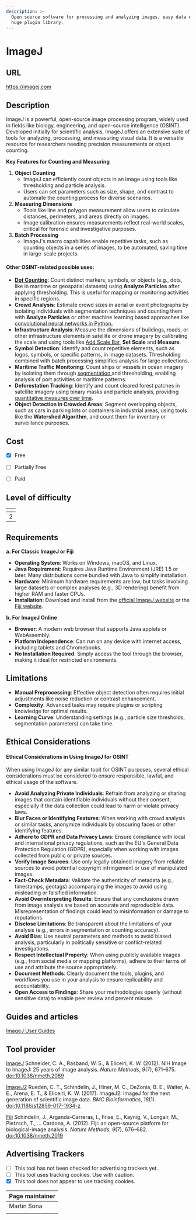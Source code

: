 ```yaml
---
description: >-
  Open source software for processing and analyzing images, easy data export,
  huge plugin library.
---
```


# ImageJ

## URL

https://imagej.com

## Description

ImageJ is a powerful, open-source image processing program, widely used in fields like biology, engineering, and open-source intelligence (OSINT). Developed initially for scientific analysis, ImageJ offers an extensive suite of tools for analyzing, processing, and measuring visual data. It is a versatile resource for researchers needing precision measurements or object counting.

**Key Features for Counting and Measuring**

1. **Object Counting**
   * ImageJ can efficiently count objects in an image using tools like thresholding and particle analysis.
   * Users can set parameters such as size, shape, and contrast to automate the counting process for diverse scenarios.
2. **Measuring Dimensions**
   * Tools like line and polygon measurement allow users to calculate distances, perimeters, and areas directly on images.
   * Image calibration ensures measurements reflect real-world scales, critical for forensic and investigative purposes.
3. **Batch Processing**
   * ImageJ's macro capabilities enable repetitive tasks, such as counting objects in a series of images, to be automated, saving time in large-scale projects.

#### Other OSINT-related possible uses:

* [**Dot Counting**](https://imagej.net/imaging/particle-analysis): Count distinct markers, symbols, or objects (e.g., dots, like in maritime or geospatial datasets) using **Analyze Particles** after applying thresholding. This is useful for mapping or monitoring activities in specific regions.
* **Crowd Analysis**: Estimate crowd sizes in aerial or event photographs by isolating individuals with segmentation techniques and counting them with **Analyze Particles** or other machine learning based approaches like [convolutional neural networks in Python.](https://ojs.batstate-u.edu.ph/index.php/IRJIEST/article/view/47/45)&#x20;
* **Infrastructure Analysis**: Measure the dimensions of buildings, roads, or other infrastructure elements in satellite or drone imagery by calibrating the scale and using tools like [Add Scale Bar](https://kaplinskylab.domains.swarthmore.edu/scalebar.htm), **Set Scale** and **Measure**.
* **Symbol Detection**: Identify and count repetitive elements, such as logos, symbols, or specific patterns, in image datasets. Thresholding combined with batch processing simplifies analysis for large collections.
* **Maritime Traffic Monitoring**: Count ships or vessels in ocean imagery by isolating them through [segmentation ](https://imagej.net/imaging/segmentation)and thresholding, enabling analysis of port activities or maritime patterns.
* **Deforestation Tracking**: Identify and count cleared forest patches in satellite imagery using binary masks and particle analysis, providing[ quantitative measures over time](https://serc.carleton.edu/eyesinthesky2/week2/get_to_know_imagej.html).
* **Object Detection in Crowded Areas**: Segment overlapping objects, such as cars in parking lots or containers in industrial areas, using tools like the **Watershed Algorithm**, and count them for inventory or surveillance purposes.

## Cost

* [x] Free
* [ ] Partially Free
* [ ] Paid



## Level of difficulty

<table><thead><tr><th data-type="rating" data-max="5"></th></tr></thead><tbody><tr><td>2</td></tr></tbody></table>

## Requirements

**a. For Classic ImageJ or Fiji**

* **Operating System**: Works on Windows, macOS, and Linux.
* **Java Requirement**: Requires Java Runtime Environment (JRE) 1.5 or later. Many distributions come bundled with Java to simplify installation.
* **Hardware**: Minimum hardware requirements are low, but tasks involving large datasets or complex analyses (e.g., 3D rendering) benefit from higher RAM and faster CPUs.
* **Installation**: Download and install from the [official ImageJ website](https://imagej.nih.gov/ij/) or the [Fiji website](https://fiji.sc/).

**b. For ImageJ Online**

* **Browser**: A modern web browser that supports Java applets or WebAssembly.
* **Platform Independence**: Can run on any device with internet access, including tablets and Chromebooks.
* **No Installation Required**: Simply access the tool through the browser, making it ideal for restricted environments.

## Limitations

* **Manual Preprocessing**: Effective object detection often requires initial adjustments like noise reduction or contrast enhancement.
* **Complexity**: Advanced tasks may require plugins or scripting knowledge for optimal results.
* **Learning Curve**: Understanding settings (e.g., particle size thresholds, segmentation parameters) can take time.

## Ethical Considerations

#### Ethical Considerations in Using ImageJ for OSINT

When using ImageJ (or any similar tool) for OSINT purposes, several ethical considerations must be considered to ensure responsible, lawful, and ethical usage of the software.

* **Avoid Analyzing Private Individuals**: Refrain from analyzing or sharing images that contain identifiable individuals without their consent, especially if the data collection could lead to harm or violate privacy laws.
* **Blur Faces or Identifying Features**: When working with crowd analysis or similar tasks, anonymize individuals by obscuring faces or other identifying features.
* **Adhere to GDPR and Data Privacy Laws**: Ensure compliance with local and international privacy regulations, such as the EU's General Data Protection Regulation (GDPR), especially when working with images collected from public or private sources.
* **Verify Image Sources**: Use only legally obtained imagery from reliable sources to avoid potential copyright infringement or use of manipulated images.
* **Fact-Check Metadata**: Validate the authenticity of metadata (e.g., timestamps, geotags) accompanying the images to avoid using misleading or falsified information.
* **Avoid Overinterpreting Results**: Ensure that any conclusions drawn from image analysis are based on accurate and reproducible data. Misrepresentation of findings could lead to misinformation or damage to reputations.
* **Disclose Limitations**: Be transparent about the limitations of your analysis (e.g., errors in segmentation or counting accuracy).
* **Avoid Bias**: Use neutral parameters and methods to avoid biased analysis, particularly in politically sensitive or conflict-related investigations.
* **Respect Intellectual Property**: When using publicly available images (e.g., from social media or mapping platforms), adhere to their terms of use and attribute the source appropriately.
* **Document Methods**: Clearly document the tools, plugins, and workflows you use in your analysis to ensure replicability and accountability.
* **Open Access to Findings**: Share your methodologies openly (without sensitive data) to enable peer review and prevent misuse.

## Guides and articles

[ImageJ User Guides](https://imagej.net/learn/user-guides)

## Tool provider

[ImageJ](https://imagej.net/software/imagej) Schneider, C. A., Rasband, W. S., & Eliceiri, K. W. (2012). NIH Image to ImageJ: 25 years of image analysis. _Nature Methods_, _9_(7), 671–675.[ doi:10.1038/nmeth.2089](https://doi.org/10.1038/nmeth.2089)

[ImageJ2](https://imagej.net/software/imagej2) Rueden, C. T., Schindelin, J., Hiner, M. C., DeZonia, B. E., Walter, A. E., Arena, E. T., & Eliceiri, K. W. (2017). ImageJ2: ImageJ for the next generation of scientific image data. _BMC Bioinformatics_, _18_(1).[ doi:10.1186/s12859-017-1934-z](https://doi.org/10.1186/s12859-017-1934-z)

[Fiji](https://imagej.net/software/fiji) Schindelin, J., Arganda-Carreras, I., Frise, E., Kaynig, V., Longair, M., Pietzsch, T., … Cardona, A. (2012). Fiji: an open-source platform for biological-image analysis. _Nature Methods_, _9_(7), 676–682.[ doi:10.1038/nmeth.2019](https://doi.org/10.1038/nmeth.2019)

## Advertising Trackers

* [ ] This tool has not been checked for advertising trackers yet.
* [ ] This tool uses tracking cookies. Use with caution.
* [x] This tool does not appear to use tracking cookies.

| Page maintainer |
| --------------- |
| Martin Sona     |
|                 |
